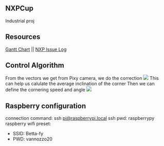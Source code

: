 ## NXPCup
Industrial proj

## Resources
[Gantt Chart](https://docs.google.com/spreadsheets/d/1_ab_1B6ywoD8W_HedOslyi2c5SXox_DHgxD6Ps3EEKg/edit?usp=sharing)  ||   [NXP Issue Log](https://docs.google.com/document/d/1cK3jTuf8C7oN0TY4DB1Q-S80q4x-OqfHRKSxHm6Nyq0/edit)

## Control Algorithm
From the vectors we get from Pixy camera, we do the correction
![](https://ibb.co/Dtj02Sr)
This can help us calulate the average inclination of the corner
Then we can define the cornering speed and angle
![](https://a.sidepodcast.com/content/2014/07/car-turning-top.jpg)


## Raspberry configuration
connection command: ssh pi@raspberrypi.local
ssh pwd: raspberrypy
raspberry wifi preset:
- SSID: Betta-fy
- PWD: vannozzo20

